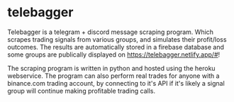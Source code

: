 # telebagger
Telebagger is a telegram + discord message scraping program. Which scrapes trading signals from various groups, and simulates their profit/loss outcomes.
The results are automatically stored in a firebase database and some groups are publically displayed on https://telebagger.netlify.app/#!

The scraping program is written in python and hosted using the heroku webservice.
The program can also perform real trades for anyone with a binance.com trading account, by connecting to it's API if it's likely a signal group will continue making profitable trading calls.
